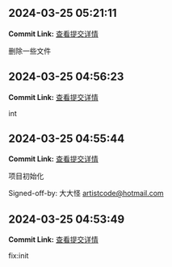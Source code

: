 ## 2024-03-25 05:21:11

**Commit Link:** [查看提交详情](https://github.com/你的用户名/你的项目名/commit/e4aafdcce96882dcc868cf76a8e35e0357a2af4e)

删除一些文件

## 2024-03-25 04:56:23

**Commit Link:** [查看提交详情](https://github.com/你的用户名/你的项目名/commit/5ce1df335cd37e79847045fb0402edf46231e303)

int

## 2024-03-25 04:55:44

**Commit Link:** [查看提交详情](https://github.com/你的用户名/你的项目名/commit/4567814f06fb140c3d55eadfde2c21c963f95bd4)

项目初始化

Signed-off-by: 大大怪 <artistcode@hotmail.com>

## 2024-03-25 04:53:49

**Commit Link:** [查看提交详情](https://github.com/你的用户名/你的项目名/commit/69d0d941052b9436e17d868d1d83c6c4950711f5)

fix:init
